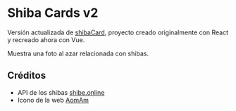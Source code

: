 # Shiba Cards v2

Versión actualizada de [shibaCard](https://github.com/mperezpizarro/shibaCard), proyecto creado originalmente con React y recreado ahora con Vue.

Muestra una foto al azar relacionada con shibas.

## Créditos

- API de los shibas [shibe.online](https://shibe.online)
- Icono de la web [AomAm](https://www.flaticon.com/free-icons/shiba-inu)